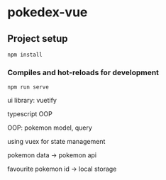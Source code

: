 # pokedex-vue

## Project setup
```
npm install
```

### Compiles and hot-reloads for development
```
npm run serve
```

ui library: vuetify

typescript OOP

OOP: pokemon model, query

using vuex for state management

pokemon data -> pokemon api

favourite pokemon id -> local storage
